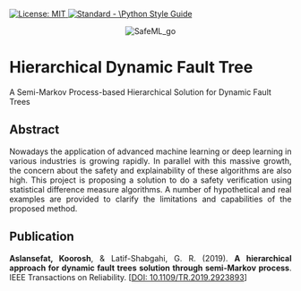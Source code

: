 <p align="left"> </p>

 <a href="https://opensource.org/licenses/MIT"><img src="https://img.shields.io/badge/License-MIT-yellow.svg" alt="License: MIT">
  <a href="https://standardjs.com"><img src="https://img.shields.io/badge/code_style-standard-brightgreen.svg" alt="Standard - \Python Style Guide"></a>

<p align="center">
 <img src="https://github.com/ISorokos/SafeML/blob/master/SafeML_o.png" alt="SafeML_go"> </p>
 
# Hierarchical Dynamic Fault Tree
A Semi-Markov Process-based Hierarchical Solution for Dynamic Fault Trees

## Abstract
<p align="justify">Nowadays the application of advanced machine learning or deep learning in various industries is growing rapidly. In parallel with this massive growth, the concern about the safety and explainability of these algorithms are also high. This project is proposing a solution to do a safety verification using statistical difference measure algorithms. A number of hypothetical and real examples are provided to clarify the limitations and capabilities of the proposed method.</p>

## Publication
<p align="justify"> <b>Aslansefat, Koorosh</b>, & Latif-Shabgahi, G. R. (2019). <b>A hierarchical approach for dynamic fault trees solution through semi-Markov process</b>. IEEE Transactions on Reliability. [<a href="https://doi.org/10.1109/TR.2019.2923893">DOI: 10.1109/TR.2019.2923893</a>]

